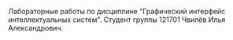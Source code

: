 Лабораторные работы по дисциплине "Графический интерфейс интеллектуальных систем".
Студент группы 121701 Чвилёв Илья Александрович.
